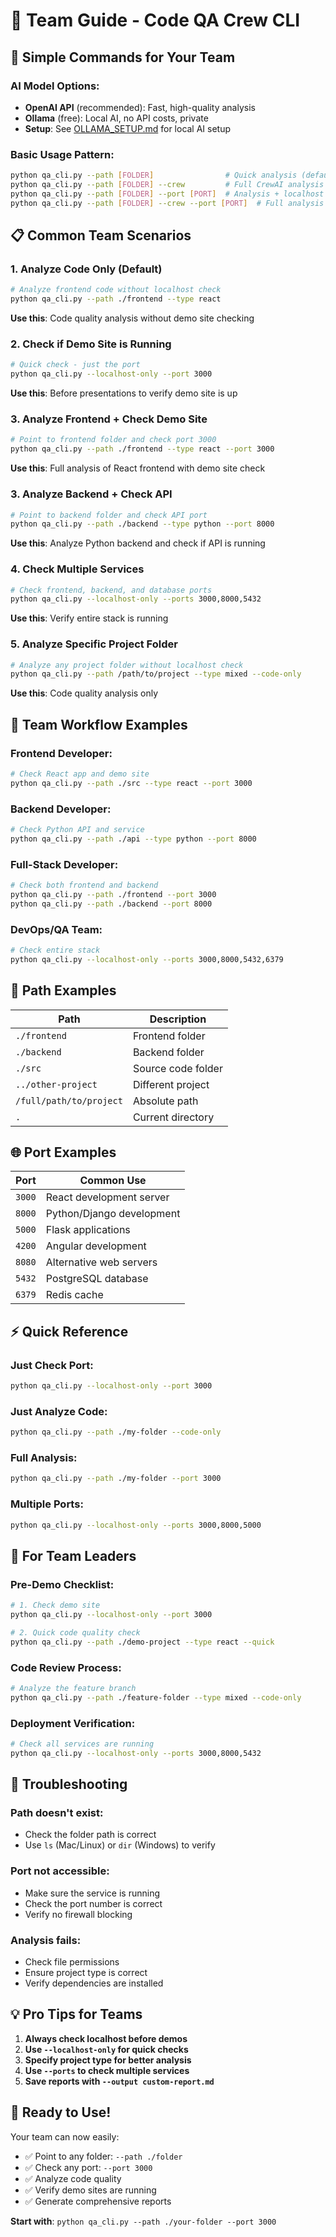# 🎯 Team Guide - Code QA Crew CLI

## 🚀 **Simple Commands for Your Team**

### **AI Model Options:**
- **OpenAI API** (recommended): Fast, high-quality analysis
- **Ollama** (free): Local AI, no API costs, private
- **Setup**: See [OLLAMA_SETUP.md](OLLAMA_SETUP.md) for local AI setup

### **Basic Usage Pattern:**
```bash
python qa_cli.py --path [FOLDER]                # Quick analysis (default)
python qa_cli.py --path [FOLDER] --crew         # Full CrewAI analysis with agents
python qa_cli.py --path [FOLDER] --port [PORT]  # Analysis + localhost check
python qa_cli.py --path [FOLDER] --crew --port [PORT]  # Full analysis + localhost
```

## 📋 **Common Team Scenarios**

### **1. Analyze Code Only (Default)**
```bash
# Analyze frontend code without localhost check
python qa_cli.py --path ./frontend --type react
```
**Use this**: Code quality analysis without demo site checking

### **2. Check if Demo Site is Running**
```bash
# Quick check - just the port
python qa_cli.py --localhost-only --port 3000
```
**Use this**: Before presentations to verify demo site is up

### **3. Analyze Frontend + Check Demo Site**
```bash
# Point to frontend folder and check port 3000
python qa_cli.py --path ./frontend --type react --port 3000
```
**Use this**: Full analysis of React frontend with demo site check

### **3. Analyze Backend + Check API**
```bash
# Point to backend folder and check API port
python qa_cli.py --path ./backend --type python --port 8000
```
**Use this**: Analyze Python backend and check if API is running

### **4. Check Multiple Services**
```bash
# Check frontend, backend, and database ports
python qa_cli.py --localhost-only --ports 3000,8000,5432
```
**Use this**: Verify entire stack is running

### **5. Analyze Specific Project Folder**
```bash
# Analyze any project folder without localhost check
python qa_cli.py --path /path/to/project --type mixed --code-only
```
**Use this**: Code quality analysis only

## 🎯 **Team Workflow Examples**

### **Frontend Developer:**
```bash
# Check React app and demo site
python qa_cli.py --path ./src --type react --port 3000
```

### **Backend Developer:**
```bash
# Check Python API and service
python qa_cli.py --path ./api --type python --port 8000
```

### **Full-Stack Developer:**
```bash
# Check both frontend and backend
python qa_cli.py --path ./frontend --port 3000
python qa_cli.py --path ./backend --port 8000
```

### **DevOps/QA Team:**
```bash
# Check entire stack
python qa_cli.py --localhost-only --ports 3000,8000,5432,6379
```

## 📁 **Path Examples**

| Path | Description |
|------|-------------|
| `./frontend` | Frontend folder |
| `./backend` | Backend folder |
| `./src` | Source code folder |
| `../other-project` | Different project |
| `/full/path/to/project` | Absolute path |
| `.` | Current directory |

## 🌐 **Port Examples**

| Port | Common Use |
|------|------------|
| `3000` | React development server |
| `8000` | Python/Django development |
| `5000` | Flask applications |
| `4200` | Angular development |
| `8080` | Alternative web servers |
| `5432` | PostgreSQL database |
| `6379` | Redis cache |

## ⚡ **Quick Reference**

### **Just Check Port:**
```bash
python qa_cli.py --localhost-only --port 3000
```

### **Just Analyze Code:**
```bash
python qa_cli.py --path ./my-folder --code-only
```

### **Full Analysis:**
```bash
python qa_cli.py --path ./my-folder --port 3000
```

### **Multiple Ports:**
```bash
python qa_cli.py --localhost-only --ports 3000,8000,5000
```

## 🎯 **For Team Leaders**

### **Pre-Demo Checklist:**
```bash
# 1. Check demo site
python qa_cli.py --localhost-only --port 3000

# 2. Quick code quality check
python qa_cli.py --path ./demo-project --type react --quick
```

### **Code Review Process:**
```bash
# Analyze the feature branch
python qa_cli.py --path ./feature-folder --type mixed --code-only
```

### **Deployment Verification:**
```bash
# Check all services are running
python qa_cli.py --localhost-only --ports 3000,8000,5432
```

## 🚨 **Troubleshooting**

### **Path doesn't exist:**
- Check the folder path is correct
- Use `ls` (Mac/Linux) or `dir` (Windows) to verify

### **Port not accessible:**
- Make sure the service is running
- Check the port number is correct
- Verify no firewall blocking

### **Analysis fails:**
- Check file permissions
- Ensure project type is correct
- Verify dependencies are installed

## 💡 **Pro Tips for Teams**

1. **Always check localhost before demos**
2. **Use `--localhost-only` for quick checks**
3. **Specify project type for better analysis**
4. **Use `--ports` to check multiple services**
5. **Save reports with `--output custom-report.md`**

## 🎯 **Ready to Use!**

Your team can now easily:
- ✅ Point to any folder: `--path ./folder`
- ✅ Check any port: `--port 3000`
- ✅ Analyze code quality
- ✅ Verify demo sites are running
- ✅ Generate comprehensive reports

**Start with**: `python qa_cli.py --path ./your-folder --port 3000` 
